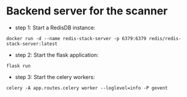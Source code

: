 # Backend server for the scanner


* step 1: Start a RedisDB instance:

```
docker run -d --name redis-stack-server -p 6379:6379 redis/redis-stack-server:latest
```

* step 2: Start the flask application:

```
flask run
```

* step 3: Start the celery workers:

```
celery -A app.routes.celery worker --loglevel=info -P gevent
```